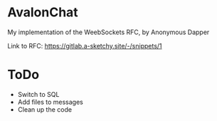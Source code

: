 # AvalonChat
My implementation of the WeebSockets RFC, by Anonymous Dapper

Link to RFC:
https://gitlab.a-sketchy.site/-/snippets/1

# ToDo
- Switch to SQL
- Add files to messages
- Clean up the code
